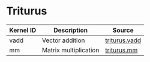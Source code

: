 # Triturus

| Kernel ID   | Description           | Source                                   |
| ----------- | --------------------- | ---------------------------------------- |
| vadd        | Vector addition       | [triturus.vadd](triturus/vadd.py)        |
| mm          | Matrix multiplication | [triturus.mm](triturus/mm.py)            |
